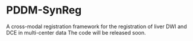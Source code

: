 # PDDM-SynReg
A cross-modal registration framework for the registration of liver DWI and DCE in multi-center data
The code will be released soon.
